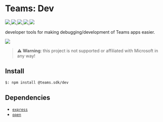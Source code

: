 # Teams: Dev

<p>
    <a href="https://www.npmjs.com/package/@teams.sdk/dev" target="_blank">
        <img src="https://img.shields.io/npm/v/@teams.sdk/dev" />
    </a>
    <a href="https://www.npmjs.com/package/@teams.sdk/dev?activeTab=code" target="_blank">
        <img src="https://img.shields.io/bundlephobia/min/@teams.sdk/dev" />
    </a>
    <a href="https://www.npmjs.com/package/@teams.sdk/dev?activeTab=dependencies" target="_blank">
        <img src="https://img.shields.io/librariesio/release/npm/@teams.sdk/dev" />
    </a>
    <a href="https://www.npmjs.com/package/@teams.sdk/dev" target="_blank">
        <img src="https://img.shields.io/npm/dw/@teams.sdk/dev" />
    </a>
    <a href="https://aacebo.github.io/teams-sdk-js" target="_blank">
        <img src="https://img.shields.io/badge/📖 docs-open-blue" />
    </a>
</p>

developer tools for making debugging/development of Teams apps easier.

<a href="https://aacebo.github.io/teams-sdk-js/2.getting-started.html" target="_blank">
    <img src="https://img.shields.io/badge/📖 Getting Started-blue?style=for-the-badge" />
</a>

> ⚠️ **Warning**: this project is not supported or affiliated with Microsoft in any way!

## Install

```bash
$: npm install @teams.sdk/dev
```

## Dependencies

-   [`express`](https://www.npmjs.com/package/express)
-   [`open`](https://www.npmjs.com/package/open)
